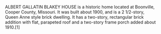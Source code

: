 ALBERT GALLATIN BLAKEY HOUSE is a historic home located at Boonville, Cooper County, Missouri. It was built about 1900, and is a 2 1/2-story, Queen Anne style brick dwelling. It has a two-story, rectangular brick addition with flat, parapeted roof and a two-story frame porch added about 1910.[1]
